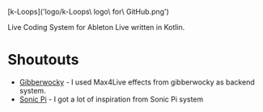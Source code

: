 

[k-Loops]('logo/k-Loops\ logo\ for\ GitHub.png')


Live Coding System for  Ableton Live written in Kotlin.


# Shoutouts

 - [Gibberwocky](https://github.com/gibber-cc/gibberwocky) - I used Max4Live effects from gibberwocky as backend system.
 - [Sonic Pi](https://sonic-pi.net/) - I got a lot of inspiration from Sonic Pi system
